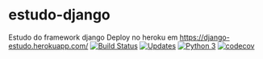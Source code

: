 # estudo-django
Estudo do framework django
Deploy no heroku em https://django-estudo.herokuapp.com/
[![Build Status](https://travis-ci.com/phswdjango/estudo-django.svg?branch=main)](https://travis-ci.com/phswdjango/estudo-django)
[![Updates](https://pyup.io/repos/github/phswdjango/estudo-django/shield.svg)](https://pyup.io/repos/github/phswdjango/estudo-django/)
[![Python 3](https://pyup.io/repos/github/phswdjango/estudo-django/python-3-shield.svg)](https://pyup.io/repos/github/phswdjango/estudo-django/)
[![codecov](https://codecov.io/gh/phswdjango/estudo-django/branch/main/graph/badge.svg?token=nd8Bs9ZZzq)](https://codecov.io/gh/phswdjango/estudo-django)
